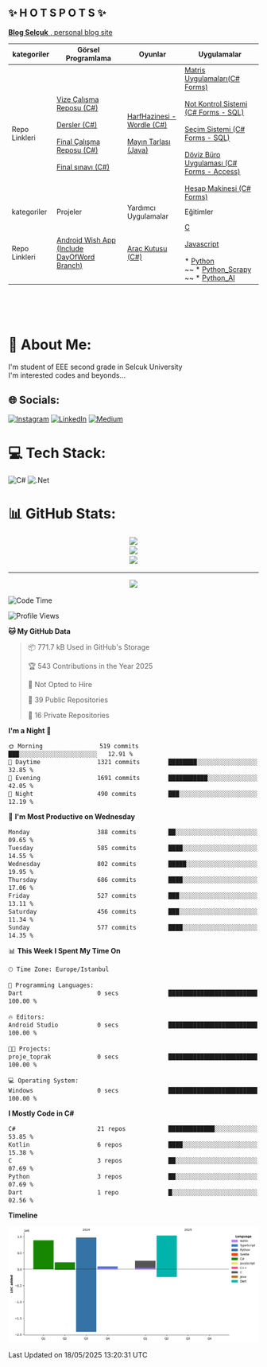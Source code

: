 ## ✨ H O T S P O T S ✨

<p align = "center">

[**Blog Selçuk** , personal blog site](https://selcukdinc.github.io/)

kategoriler|Görsel Programlama|Oyunlar|Uygulamalar
--|--|--|--
Repo Linkleri | <br>[Vize Çalışma Reposu (C#)](https://github.com/selcukdinc/VizeCalisma)<br><br>[Dersler (C#)](https://github.com/selcukdinc/gorsel-programlama)<br><br>[Final Çalışma Reposu (C#)](https://github.com/selcukdinc/GP_FinalCalisma)<br><br>[Final sınavı (C#)](https://github.com/selcukdinc/GP_Final)<br><br>| [HarfHazinesi - Wordle (C#)](https://github.com/selcukdinc/HarfHazinesiPub) <br><br> [Mayın Tarlası (Java)](https://github.com/selcukdinc/JavaMineSweeper)|[Matris Uygulamaları(C# Forms)](https://github.com/selcukdinc/matrisUygulamalariCSharp)<br><br>[Not Kontrol Sistemi (C# Forms - SQL)](https://github.com/selcukdinc/NKS)<br><br>[Seçim Sistemi (C# Forms - SQL)](https://github.com/selcukdinc/secimSistemi)<br><br>[Döviz Büro Uygulaması (C# Forms - Access)](https://github.com/selcukdinc/DovizBuro)<br><br>[Hesap Makinesi (C# Forms)](https://github.com/selcukdinc/BasitHesapMakinesiCSharp)
kategoriler | Projeler | Yardımcı Uygulamalar | Eğitimler 
Repo Linkleri |<br>[Android Wish App (Include DayOfWord Branch)](https://github.com/selcukdinc/androidWishApp) <br><br>| [Araç Kutusu (C#)](https://github.com/selcukdinc/AracKutusu-CSharp) | [C](https://github.com/selcukdinc/HelloC)<br><br>[Javascript](https://github.com/selcukdinc/HelloJavascript)<br><br> * [Python](https://github.com/selcukdinc/HelloPython)<br>~~ * [Python_Scrapy](https://github.com/selcukdinc/Python_HelloScrapy)<br>~~ * [Python_AI](https://github.com/selcukdinc/Python_AI)

</p>

<br><br><br>
# 💫 About Me:
I'm student of EEE second grade in Selcuk University<br>I'm interested codes and beyonds...<br>

## 🌐 Socials:

[![Instagram](https://img.shields.io/badge/Instagram-%23E4405F.svg?logo=Instagram&logoColor=white)](https://instagram.com/selcuk._._) [![LinkedIn](https://img.shields.io/badge/LinkedIn-%230077B5.svg?logo=linkedin&logoColor=white)](https://linkedin.com/in/selcukdinc) [![Medium](https://img.shields.io/badge/Medium-12100E?logo=medium&logoColor=white)](https://medium.com/@@selcukdinc2508) 

# 💻 Tech Stack:
![C#](https://img.shields.io/badge/c%23-%23239120.svg?style=for-the-badge&logo=csharp&logoColor=white) ![.Net](https://img.shields.io/badge/.NET-5C2D91?style=for-the-badge&logo=.net&logoColor=white)

# 📊 GitHub Stats:
<p align="center">
<img src=https://github-readme-stats.vercel.app/api?username=selcukdinc&theme=merko&hide_border=true&include_all_commits=false&count_private=false><br/> 
<img src=https://github-readme-streak-stats.herokuapp.com/?user=selcukdinc&theme=merko&hide_border=true><br/>
<img src=https://github-readme-stats.vercel.app/api/top-langs/?username=selcukdinc&theme=merko&hide_border=true&include_all_commits=false&count_private=false&layout=compact></p>


---
<p align="center">
<img src=https://visitcount.itsvg.in/api?id=selcukdinc&icon=6&color=3)](https://visitcount.itsvg.in> </p>

<!--START_SECTION:waka-->
![Code Time](http://img.shields.io/badge/Code%20Time-0%20secs-blue)

![Profile Views](http://img.shields.io/badge/Profile%20Views-92-blue)

**🐱 My GitHub Data** 

> 📦 771.7 kB Used in GitHub's Storage 
 > 
> 🏆 543 Contributions in the Year 2025
 > 
> 🚫 Not Opted to Hire
 > 
> 📜 39 Public Repositories 
 > 
> 🔑 16 Private Repositories 
 > 
**I'm a Night 🦉** 

```text
🌞 Morning                519 commits         ███░░░░░░░░░░░░░░░░░░░░░░   12.91 % 
🌆 Daytime                1321 commits        ████████░░░░░░░░░░░░░░░░░   32.85 % 
🌃 Evening                1691 commits        ███████████░░░░░░░░░░░░░░   42.05 % 
🌙 Night                  490 commits         ███░░░░░░░░░░░░░░░░░░░░░░   12.19 % 
```
📅 **I'm Most Productive on Wednesday** 

```text
Monday                   388 commits         ██░░░░░░░░░░░░░░░░░░░░░░░   09.65 % 
Tuesday                  585 commits         ████░░░░░░░░░░░░░░░░░░░░░   14.55 % 
Wednesday                802 commits         █████░░░░░░░░░░░░░░░░░░░░   19.95 % 
Thursday                 686 commits         ████░░░░░░░░░░░░░░░░░░░░░   17.06 % 
Friday                   527 commits         ███░░░░░░░░░░░░░░░░░░░░░░   13.11 % 
Saturday                 456 commits         ███░░░░░░░░░░░░░░░░░░░░░░   11.34 % 
Sunday                   577 commits         ████░░░░░░░░░░░░░░░░░░░░░   14.35 % 
```


📊 **This Week I Spent My Time On** 

```text
🕑︎ Time Zone: Europe/Istanbul

💬 Programming Languages: 
Dart                     0 secs              █████████████████████████   100.00 % 

🔥 Editors: 
Android Studio           0 secs              █████████████████████████   100.00 % 

🐱‍💻 Projects: 
proje_toprak             0 secs              █████████████████████████   100.00 % 

💻 Operating System: 
Windows                  0 secs              █████████████████████████   100.00 % 
```

**I Mostly Code in C#** 

```text
C#                       21 repos            █████████████░░░░░░░░░░░░   53.85 % 
Kotlin                   6 repos             ████░░░░░░░░░░░░░░░░░░░░░   15.38 % 
C                        3 repos             ██░░░░░░░░░░░░░░░░░░░░░░░   07.69 % 
Python                   3 repos             ██░░░░░░░░░░░░░░░░░░░░░░░   07.69 % 
Dart                     1 repo              █░░░░░░░░░░░░░░░░░░░░░░░░   02.56 % 
```



**Timeline**

![Lines of Code chart](https://raw.githubusercontent.com/selcukdinc/selcukdinc/main/assets/bar_graph.png)


 Last Updated on 18/05/2025 13:20:31 UTC
<!--END_SECTION:waka-->

<!-- Proudly created with GPRM ( https://gprm.itsvg.in ) -->
